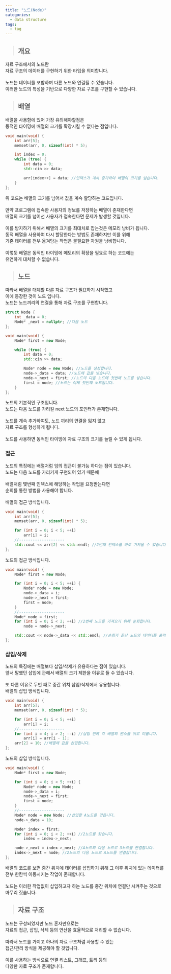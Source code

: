 ```yaml
---
title: "노드(Node)"
categories:
  - data structure
tags:
  - tag
---
```

> ## 개요

자료 구조에서의 노드란<br>
자료 구조의 데이터를 구현하기 위한 타입을 의미합니다.<br>
<br>
노드는 데이터를 포함하며 다른 노드와 연결될 수 있습니다.<br>
이러한 노드의 특성을 기반으로 다양한 자료 구조를 구현할 수 있습니다.

> ## 배열

배열을 사용함에 있어 가장 유의해야할점은<br>
동적인 타이밍에 배열의 크기를 확장시킬 수 없다는 점입니다.
```cpp
void main(void) {
	int arr[5];
	memset(arr, 0, sizeof(int) * 5);

	int index = 0;
	while (true) {
		int data = 0;
		std::cin >> data;

		arr[index++] = data; //인덱스가 계속 증가하여 배열의 크기를 넘습니다.
	}
};
```
위 코드는 배열의 크기를 넘어서 값을 계속 할당하는 코드입니다.<br>
<br>
만약 프로그램에 접속한 사용자의 정보를 저장하는 배열이 존재한다면<br>
배열의 크기를 넘어선 사용자가 접속한다면 문제가 발생할 것입니다.<br>
<br>
이를 방지하기 위해서 배열의 크기를 최대치로 잡는것은 메모리 낭비가 됩니다.<br>
동적 배열을 사용하여 다시 할당한다는 방법도 존재하지만 이를 위해<br>
기존 데이터를 전부 옮겨담는 작업은 불필요한 자원을 낭비합니다.<br>
<br>
이렇듯 배열은 동적인 타이밍에 메모리의 확장을 필요로 하는 코드에는<br>
유연하게 대처할 수 없습니다.
> ## 노드

따라서 배열을 대체할 다른 자료 구조가 필요하기 시작했고<br>
이에 등장한 것이 노드 입니다.<br>
노드는 노드끼리의 연결을 통해 자료 구조를 구현합니다.
```cpp
struct Node {
	int _data = 0;
	Node* _next = nullptr; //다음 노드
};

void main(void) {
	Node* first = new Node;

	while (true) {
		int data = 0;
		std::cin >> data;

		Node* node = new Node; //노드를 생성합니다.
		node->_data = data; //노드에 값을 넣습니다.
		node->_next = first; //노드의 다음 노드에 첫번째 노드를 넣습니다.
		first = node; //노드는 이제 첫번째 노드입니다.
	}
};
```
노드의 기본적인 구조입니다.<br>
노드는 다음 노드를 가리킬 next 노드의 포인터가 존재합니다.<br>
<br>
노드를 계속 추가하여도, 노드 끼리의 연결을 잃지 않고<br>
자료 구조를 형성하게 됩니다.<br>
<br>
노드를 사용하면 동적인 타이밍에 자료 구조의 크기를 늘릴 수 있게 됩니다.
### 접근
노드의 특징에는 배열처럼 임의 접근이 불가능 하다는 점이 있습니다.<br>
노드는 다음 노드를 가리키게 구현되어 있기 때문에<br>
<br>
배열처럼 몇번째 인덱스에 해당하는 작업을 요청받는다면<br>
순회를 통한 방법을 사용해야 합니다.<br>
<br>
배열의 접근 방식입니다.
```cpp
void main(void) {
	int arr[5];
	memset(arr, 0, sizeof(int) * 5);

	for (int i = 0; i < 5; ++i)
		arr[i] = i;
	//--------------------
	std::cout << arr[2] << std::endl; //2번째 인덱스를 바로 가져올 수 있습니다.
};
```
노드의 접근 방식입니다.
```cpp
void main(void) {
	Node* first = new Node;

	for (int i = 0; i < 5; ++i) {
		Node* node = new Node;
		node->_data = i;
		node->_next = first;
		first = node;
	}
	//--------------------
	Node* node = first;
	for (int i = 0; i < 2; ++i) //2번째 노드를 가져오기 위해 순회합니다.
		node = node->_next;

	std::cout << node->_data << std::endl; //순회가 끝난 노드의 데이터를 출력합니다.
};
```
### 삽입/삭제
노드의 특징에는 배열보다 삽입/삭제가 유용하다는 점이 있습니다.<br>
앞서 말했던 삽입에 관해서 배열의 크기 제한을 이유로 들 수 있습니다.<br>
<br>
또 다른 이유로 두번 째로 중간 위치 삽입/삭제에서 유용합니다.<br>
배열의 삽입 방식입니다.
```cpp
void main(void) {
	int arr[5];
	memset(arr, 0, sizeof(int) * 5);

	for (int i = 0; i < 5; ++i)
		arr[i] = i;
	//--------------------
	for (int i = 4; i > 2; --i) //삽입 전에 각 배열의 원소를 뒤로 미룹니다.
		arr[i] = arr[i - 1];
	arr[2] = 10; //배열에 값을 삽입합니다.
};
```
노드의 삽입 방식입니다.
```cpp
void main(void) {
	Node* first = new Node;

	for (int i = 0; i < 5; ++i) {
		Node* node = new Node;
		node->_data = i;
		node->_next = first;
		first = node;
	}
	//--------------------
	Node* node = new Node; //삽입할 A노드를 만듭니다.
	node->_data = 10;

	Node* index = first;
	for (int i = 0; i < 2; ++i) //2노드를 찾습니다.
		index = index->_next;

	node->_next = index->_next; //A노드의 다음 노드로 3노드를 연결합니다.
	index->_next = node; //2노드의 다음 노드로 A노드를 연결합니다.
};
```
배열의 코드를 보면 중간 위치에 데이터를 삽입하기 위해 그 이후 위치에 있는 데이터를<br>
전부 한칸씩 이동시키는 작업이 존재합니다.<br>
<br>
노드는 이러한 작업없이 삽입하고자 하는 노드를 중간 위치에 연결만 시켜주는 것으로<br>
마무리 짓습니다.
> ## 자료 구조

노드는 구성되었지만 노드 혼자만으로는<br>
자료의 접근, 삽입, 삭제 등의 연산을 효율적으로 처리할 수 없습니다.<br>
<br>
따라서 노드를 가지고 하나의 자료 구조처럼 사용할 수 있는<br>
접근/관리 방식을 제공해야 할 것입니다.<br>
<br>
이를 사용하는 방식으로 연결 리스트, 그래프, 트리 등의<br>
다양한 자료 구조가 존재합니다.<br>
